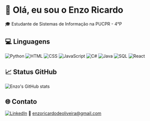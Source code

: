 # 👋 Olá, eu sou o Enzo Ricardo

🎓 Estudante de Sistemas de Informação na PUCPR - 4°P

## 💻  Linguagens
![Python](https://img.shields.io/badge/Python-3776AB?style=flat&logo=python&logoColor=white)
![HTML](https://img.shields.io/badge/HTML5-E34F26?style=flat&logo=html5&logoColor=white)
![CSS](https://img.shields.io/badge/CSS3-1572B6?style=flat&logo=css3&logoColor=white)
![JavaScript](https://img.shields.io/badge/JavaScript-F7DF1E?style=flat&logo=javascript&logoColor=black)
![C#](https://img.shields.io/badge/C%23-239120?style=flat&logo=c-sharp&logoColor=white)
![Java](https://img.shields.io/badge/Java-007396?style=flat&logo=java&logoColor=white)
![SQL](https://img.shields.io/badge/SQL-4479A1?style=flat&logo=mysql&logoColor=white)
![React](https://img.shields.io/badge/React-20232A?style=flat&logo=react&logoColor=61DAFB)

## 📈 Status GitHub
![Enzo's GitHub stats](https://github-readme-stats.vercel.app/api?username=enzoricardo&show_icons=true&theme=tokyonight)

## 🌐 Contato
[![LinkedIn](https://img.shields.io/badge/-LinkedIn-blue?style=flat-square&logo=Linkedin&logoColor=white&link=https://linkedin.com/in/enzoricardo)](https://linkedin.com/in/enzoricardo)
📧 enzoricardodeoliveira@gmail.com  

